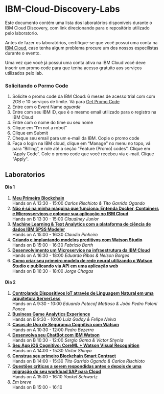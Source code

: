 # IBM-Cloud-Discovery-Labs

Este documento contém uma lista dos laboratórios disponíveis durante o IBM Cloud Discovery, com link direcionando para o repositório utilizado pelo laboratorio.

Antes de fazer os laboratórios, certifique-se que você possui uma conta na [IBM Cloud](https://bluemix.net/), caso tenha algum problema procure um dos nossos especilistas durante o evento.

Uma vez que você já possui uma conta ativa na IBM Cloud você deve inserir um promo code para que tenha acesso gratuito aos serviços utilizados pelo lab.

### Solicitando o Pormo Code
1. Solicite o promo code da IBM Cloud: 6 meses de acesso trial com com 2GB e 10 serviços de limite. Vá para [Get Promo Code](#)
2. Entre com o Event Name *aguarde*
3. Entre com seu IBM ID, que é o mesmo email utilizado para o registro na IBM Cloud
4. Entre com o nome do time ou seu nome
5. Clique em “I’m not a robot”
6. Clique em Submit
7. Cheque seu email para um e-mail da IBM. Copie o promo code
8. Faça o login na IBM cloud, clique em “Manage” no menu no topo, vá para “Billing”, e role até a seção “Feature (Promo) codes”. Clique em “Apply Code”. Cole o promo code que você recebeu via e-mail. Clique "Apply".

## Laboratorios

#### Dia 1
1. [**Meu Primeiro Blockchain**](https://github.com/Bluedev-BR/IBM-Cloud-Discovery-Meu-Primeiro-Blockchain)<br>Hands on A 13:30 - 15:00 *Carlos Rischioto & Tito Garrido Ogando*
2. [**Não é só na minha máquina que funciona: Entenda Docker, Containers e Microsserviços e coloque sua aplicação no IBM Cloud**](https://github.com/Bluedev-BR/IBM-Cloud-Discovery-Entenda-Docker)<br>Hands on B 13:30 - 15:00 *Claudiney Junior*
3. [**Machine Learning & Text Analytics com a plataforma de ciência de dados IBM SPSS Modeler**](https://github.com/Bluedev-BR/IBM-Cloud-Discovery-ML-TA)<br>Hands on A 15:00 - 16:30 *Claudio Pinheiro*
4. [**Criando e implantando modelos preditivos com Watson Studio**](https://github.com/Bluedev-BR/IBM-Cloud-Discovery-Modelos-WS)<br>Hands on B 15:00 - 16:30 *Fabricio Barth*
5. [**Desenvolvimento um Microservice na infraestrutura da IBM Cloud**](https://github.com/Bluedev-BR/IBM-Cloud-Discovery-Microservices-IBM-Cloud)<br>Hands on A 16:30 - 18:00 *Eduardo Ribas & Nelson Borges*
6. [**Como criar seu primeiro modelo de rede neural utilizando o Watson Studio e publicando via API em uma aplicação web**](https://github.com/Bluedev-BR/ibm_cloud_disco_ai)<br>Hands on B 16:30 - 18:00 *Jorge Chagas*

#### Dia 2
1. [**Controlando Dispositivos IoT através de Linguagem Natural em uma arquitetura ServerLess**](https://github.com/Bluedev-BR/IBM-Cloud-Discovery-IoT-Serverless-NLU)<br>Hands on A 9:30 - 10:00 *Eduardo Petecof Mattoso & João Pedro Poloni Ponce*
2. [**Business Game Analytics Experience**](https://github.com/Bluedev-BR/IBM-Cloud-Discovery-Business-Game)<br>Hands on B 9:30 - 10:00 *Luiz Godoy & Felipe Neiva*
3. [**Casos de Uso de Segurança Cognitiva com Watson**](https://github.com/Bluedev-BR/IBM-Cloud-Discovery-Seguranca-Cognitiva)<br>Hands on A 10:30 - 12:00 *Pedro Bezerra*
4. [**Desenvolva seu ChatBot com IBM Watson**](https://github.com/Bluedev-BR/IBM-Cloud-Discovery-ChatBot)<br>Hands on B 10:30 - 12:00 *Sergio Gama & Victor Shynia*
5. [**Seu App iOS Cognitivo: CoreML + Watson Visual Recognition**](https://github.com/Bluedev-BR/IBM-Cloud-Discovery-App-iOS-Cognitivo)<br>Hands on A 14:00 - 15:30 *Victor Shinya*
6. [**Construa seu primeiro Blockchain Smart Contract**](https://github.com/Bluedev-BR/IBM-Cloud-Discovery-Smart-Contrat)<br>Hands on B 14:00 - 15:30 *Tito Garrido Ogando & Carlos Rischioto*
7. [**Questões críticas a serem respondidas antes e depois de uma migração do seu workload SAP para Cloud**](https://github.com/Bluedev-BR/IBM-Cloud-Discovery-Smart-Contrat)<br>Hands on A 15:00 - 16:10 *Yankel Schwartz*
8. *Em breve*<br>Hands on B 15:00 - 16:10